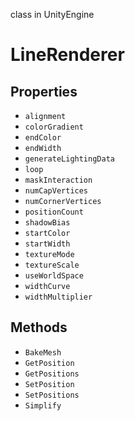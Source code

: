 class in UnityEngine
# LineRenderer

## Properties
- `alignment`
- `colorGradient`
- `endColor`
- `endWidth`
- `generateLightingData`
- `loop`
- `maskInteraction`
- `numCapVertices`
- `numCornerVertices`
- `positionCount`
- `shadowBias`
- `startColor`
- `startWidth`
- `textureMode`
- `textureScale`
- `useWorldSpace`
- `widthCurve`
- `widthMultiplier`
## Methods
- `BakeMesh`
- `GetPosition`
- `GetPositions`
- `SetPosition`
- `SetPositions`
- `Simplify`
